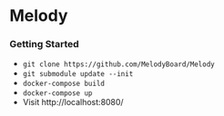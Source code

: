 # Melody


### Getting Started

- ` git clone https://github.com/MelodyBoard/Melody `
- ` git submodule update --init `
- ` docker-compose build `
- ` docker-compose up `
- Visit http://localhost:8080/